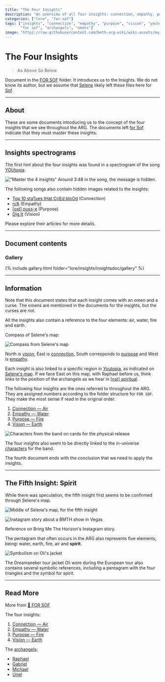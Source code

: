 ```yaml
---
title: "The Four Insights"
description: "An overview of all four insights: connection, empathy, purpose, vision."
categories: ["lore", "for-sof"]
tags: ["insights", "connection", "empathy", "purpose", "vision", "youtopia", 
       "for sof", "archangels", "omens"]
image: "https://raw.githubusercontent.com/bmth-arg-wiki/wiki-assets/main/lore/booklet/gallery/h-booklet.jpg"
---
```

# The Four Insights

> As Above So Below

Document in the [FOR SOF](../for-sof) folder. It introduces us to the Insights. We do not know its author, but we assume that [Selene](../characters/selene) likely left these files here for [Sof](../characters/sof).

***

## About

These are some documents introducing us to the concept of the four insights that
we see throughout the ARG. The documents left [for Sof](../for-sof/for-sof) indicate that 
they must master these insights.

***


## Insights spectrograms

The first hint about the four insights was found in a spectrogram of the song [YOUtopia](../music/song-youtopia).

!["Master the 4 insights"](https://raw.githubusercontent.com/bmth-arg-wiki/wiki-assets/main/lore/insights/empathy/img_2.png)
Around 3:48 in the song, the message is hidden.

The following songs also contain hidden images related to the insights:

- [Top 10 staTues tHat CriEd bloOd](../music/song-top10) (Connection)
- [n/A](../music/song-na) (Empathy)
- [[ost] puss-e](../music/song-pusse) (Purpose)
- [DIg It](../music/song-digit) (Vision)

Please explore their articles for more details.

***

## Document contents

### Gallery

{% include gallery.html folder="lore/insights/insightsdoc/gallery" %}

***

## Information

Note that this document states that each insight comes with an omen and a curse. 
The omens are mentioned in the documents for the insights, but the curses are not.

All the insights also contain a reference to the four elements: air, water, fire and earth.

Compass of Selene's map:

![Compass from Selene's map](https://raw.githubusercontent.com/bmth-arg-wiki/wiki-assets/main/lore/insights/insight-directions.png)

North is [vision](insight4-vision), East is [connection](insight1-connection), 
South corresponds to [purpose](insight3-purpose) and West is [empathy](insight2-empathy).

Each insight is also linked to a specific region in [Youtopia](youtopia), as indicated on 
[Selene's map](../for-sof#YOUTOPIA_selenes_mapvis). If we face East on this map, 
with Raphael before us, think links to the position of the archangels as we hear in [[ost] spiritual](../music/song-spiritual).

The following four insights are the ones referred to throughout the ARG. 
They are assigned numbers according to the folder structure for `FOR SOF`. 
They make the most sense if read in the original order.

1. [Connection — Air](insight1-connection)
2. [Empathy — Water](insight2-empathy)
3. [Purpose — Fire](insight3-purpose)
4. [Vision — Earth](insight4-vision)

![Characters from the band on cards for the physical release](https://raw.githubusercontent.com/bmth-arg-wiki/wiki-assets/main/characters/band-cards.png)

The four insights also seem to be directly linked to the in-universe [characters](../characters#band-members) 
for the band.

The fourth document ends with the conclusion that we need to apply the insights.

***

## The Fifth Insight: Spirit

While there was speculation, the fifth insight first seems to be confirmed through Selene's map.

![Middle of Selene's map, for the fifth insight](https://raw.githubusercontent.com/bmth-arg-wiki/wiki-assets/main/lore/insights/fifth-insight.png)

![Instagram story about a BMTH show in Vegas](https://raw.githubusercontent.com/bmth-arg-wiki/wiki-assets/main/lore/insights/insta_las_vegas_story_fifth_element.png)

Reference on Bring Me The Horizon's Instagram story.

The pentagram that often occurs in the ARG also represents five elements, being: 
water, earth, fire, air and **spirit**. 

![Symbolism on Oli's jacket](https://raw.githubusercontent.com/bmth-arg-wiki/wiki-assets/main/lore/insights/oli_costume_spirit.png)

The Dreamseeker tour jacket Oli wore during the European tour also contains 
several symbolic references, including a pentagram with the four triangles 
and the symbol for spirit.

***

## Read More

More from [📁 FOR SOF](../for-sof)

The four insights:

1. [Connection — Air](insight1-connection)
2. [Empathy — Water](insight2-empathy)
3. [Purpose — Fire](insight3-purpose)
4. [Vision — Earth](insight4-vision)

The [archangels](../characters#archangels):

- [Raphael](../characters/raphael)
- [Gabriel](../characters/gabriel)
- [Michael](../characters/michael)
- [Uriel](../characters/uriel)
